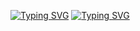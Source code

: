 [![Typing SVG](https://readme-typing-svg.herokuapp.com?color=%15F4EE&lines=Big+purple+kapibara+Sany)](https://git.io/typing-svg)
[![Typing SVG](https://readme-typing-svg.herokuapp.com?color=%002387&lines=100%+python)](https://git.io/typing-svg)




